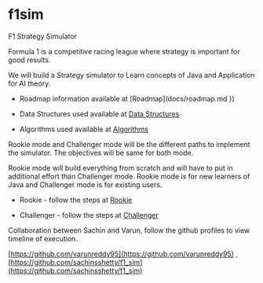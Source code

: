 # f1sim
 F1 Strategy Simulator

 Formula 1 is a competitive racing league where strategy is important for good results.

 We will build a Strategy simulator to Learn concepts of Java and Application for AI theory.  

 * Roadmap information available at [Roadmap](docs/roadmap.md })

 * Data Structures used available at [Data Structures](docs/datastructures.md)

 * Algorithms used available at [Algorithms](docs/algorithms.md)

 Rookie mode and Challenger mode will be the different paths to implement the simulator. The objectives will be same for both mode.

 Rookie mode will build everything from scratch and will have to put in additional effort than Challenger mode. Rookie mode is for new learners of Java and Challenger mode is for existing users.

 * Rookie - follow the steps at [Rookie](docs/rookie.md)

 * Challenger - follow the steps at [Challenger](docs/challenger.md)

 Collaboration between Sachin and Varun, follow the github profiles to view timeline of execution.

 [https://github.com/varunreddy95](https://github.com/varunreddy95) ,
 [https://github.com/sachinsshetty/f1_sim](https://github.com/sachinsshetty/f1_sim)

